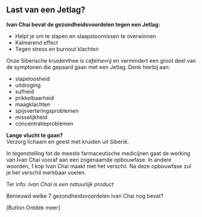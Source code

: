 ## Last van een Jetlag?

**Ivan Chai bevat de gezondheidsvoordelen tegen een Jetlag:**
* Helpt je om te slapen en slaapstoornissen te overwinnen
* Kalmerend effect
* Tegen stress en burnout klachten

Onze Siberische kruidenthee is _cafeïnevrij_ en vermindert een groot deel van de symptonen die gepaard gaan met een Jetlag.
Denk hierbij aan:
* slapeloosheid
* uitdroging
* sufheid
* prikkelbaarheid
* maagklachten
* spijsverteringsproblemen
* misselijkheid
* concentratieproblemen

**Lange vlucht te gaan?** <br>
Verzorg lichaam en geest met kruiden uit Siberië. 

In tegenstelling tot de meeste farmaceutische medicijnen gaat de werking van Ivan Chai vooraf aan een zogenaamde opbouwfase. In andere woorden, 1 kop Ivan Chai maakt niet het verschil. Na deze opbouwfase zul je het verschil merkbaar voelen. 

Ter info: _Ivan Chai is een natuurlijk product_

Benieuwd welke 7 gezondheidsvoordelen Ivan Chai nog bevat? 

[Button Ontdek meer]
